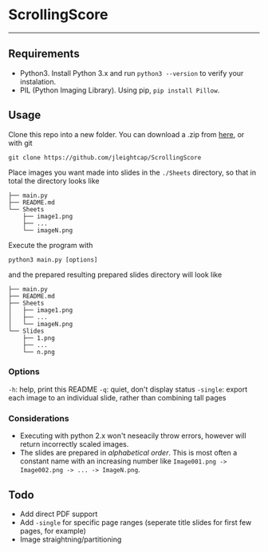# ScrollingScore
---
## Requirements
- Python3. Install Python 3.x and run `python3 --version` to verify your instalation.
- PIL (Python Imaging Library). Using pip, `pip install Pillow`.
## Usage
Clone this repo into a new folder. You can download a .zip from [here](https://github.com/jleightcap/ScrollingScore), or with git
```
git clone https://github.com/jleightcap/ScrollingScore
```
Place images you want made into slides in the `./Sheets` directory, so that in total the directory looks like
```
├── main.py
├── README.md
└── Sheets
    ├── image1.png
    ├── ...
    └── imageN.png
```
Execute the program with
```
python3 main.py [options]
```
and the prepared resulting prepared slides directory will look like
```
├── main.py
├── README.md
├── Sheets
│   ├── image1.png
│   ├── ...
│   └── imageN.png
└── Slides
    ├── 1.png
    ├── ...
    └── n.png
```
### Options
`-h`: help, print this README
`-q`: quiet, don't display status
`-single`: export each image to an individual slide, rather than combining tall pages
### Considerations
- Executing with python 2.x won't neseacily throw errors, however will return incorrectly scaled images.
- The slides are prepared in _alphabetical order_. This is most often a constant name with an increasing number like `Image001.png -> Image002.png -> ... -> ImageN.png`.
## Todo
- Add direct PDF support
- Add `-single` for specific page ranges (seperate title slides for first few pages, for example)
- Image straightning/partitioning
